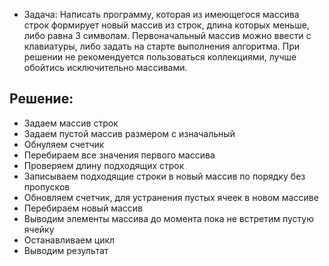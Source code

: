 * Задача: Написать программу, которая из имеющегося массива строк формирует новый массив из строк, длина которых меньше, либо равна 3 символам. Первоначальный массив можно ввести с клавиатуры, либо задать на старте выполнения алгоритма. При решении не рекомендуется пользоваться коллекциями, лучше обойтись исключительно массивами.

## Решение:

* Задаем массив строк
* Задаем пустой массив размером с изначальный
* Обнуляем счетчик
* Перебираем все значения первого массива
* Проверяем длину подходящих строк
* Записываем подходящие строки в новый массив по порядку без пропусков
* Обновляем счетчик, для устранения пустых ячеек в новом массиве
* Перебираем новый массив
* Выводим элементы массива до момента пока не встретим пустую ячейку
* Останавливаем цикл
* Выводим результат
